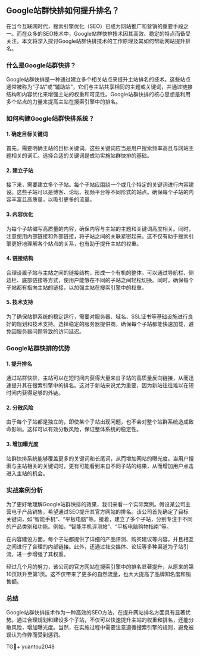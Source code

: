## Google站群快排如何提升排名？

在当今互联网时代，搜索引擎优化（SEO）已成为网站推广和营销的重要手段之一。而在众多的SEO技术中，Google站群快排技术因其高效、稳定的特点而备受关注。本文将深入探讨Google站群快排技术的工作原理及其如何帮助网站提升排名。

### 什么是Google站群快排？

Google站群快排是一种通过建立多个相关站点来提升主站排名的技术。这些站点通常被称为“子站”或“辅助站”，它们与主站共享相同的主题或关键词，并通过链接结构和内容优化来增强主站的权重和可见性。Google站群快排的核心思想是利用多个站点的力量来提高主站在搜索引擎中的排名。

### 如何构建Google站群快排系统？

#### 1. 确定目标关键词

首先，需要明确主站的目标关键词。这些关键词应当是用户搜索频率高且与网站主题相关的词汇。选择合适的关键词是成功实施站群快排的基础。

#### 2. 建立子站

接下来，需要建立多个子站。每个子站应围绕一个或几个特定的关键词进行内容建设。这些子站可以是博客、论坛、视频平台等不同形式的站点。确保每个子站的内容丰富且高质量，以吸引更多的流量。

#### 3. 内容优化

为每个子站编写高质量的内容，确保内容与主站的主题和关键词高度相关。同时，注意使用内部链接和外部链接，将子站之间的关联紧密起来。这不仅有助于搜索引擎更好地理解各个站点的关系，也有助于提升主站的权重。

#### 4. 链接结构

合理设置子站与主站之间的链接结构，形成一个有机的整体。可以通过导航栏、侧边栏、底部链接等方式，使用户能够在不同的子站之间轻松切换。同时，确保每个子站都有指向主站的链接，以加强主站在搜索引擎中的权重。

#### 5. 技术支持

为了确保站群系统的稳定运行，需要对服务器、域名、SSL证书等基础设施进行良好的规划和技术支持。选择稳定的服务器提供商，确保每个子站都能快速加载，避免因服务器问题导致的访问延迟。

### Google站群快排的优势

#### 1. 提升排名

通过站群快排，主站可以在短时间内获得大量来自子站的高质量反向链接，从而迅速提升其在搜索引擎中的排名。这对于新站来说尤为重要，因为新站往往难以在短时间内获得足够的外链。

#### 2. 分散风险

由于每个子站都是独立的，即使某个子站出现问题，也不会对整个站群系统造成致命影响。这样可以有效分散风险，保证整体系统的稳定性。

#### 3. 增加曝光度

站群快排系统能够覆盖更多的关键词和长尾词，从而增加网站的曝光度。当用户搜索与主站相关的关键词时，更有可能看到来自不同子站的结果，从而增加用户点击进入主站的机会。

### 实战案例分析

为了更好地理解Google站群快排的效果，我们来看一个实际案例。假设某公司主营电子产品销售，希望通过SEO提升其官方网站的排名。该公司首先确定了目标关键词，如“智能手机”、“平板电脑”等。接着，建立了多个子站，分别专注于不同的产品类别和功能。例如，“智能手机评测站”、“平板电脑购物指南”等。

在内容建设方面，每个子站都提供了详细的产品评测、购买建议等内容，并且相互之间进行了合理的内部链接。此外，还通过社交媒体、论坛等多种渠道为子站引流，进一步增强了其权重。

经过几个月的努力，该公司的官方网站在搜索引擎中的排名显著提升，从原来的第10页跃升至第1页。这不仅带来了更多的自然流量，也大大提高了品牌知名度和销售额。

### 总结

Google站群快排技术作为一种高效的SEO方法，在提升网站排名方面具有显著优势。通过合理规划和建设多个子站，不仅可以快速提升主站的权重和排名，还能分散风险，增加曝光度。当然，在实施过程中需要注意遵循搜索引擎的规则，避免被误认为作弊而受到惩罚。

TG💪+ yuantou2048